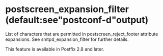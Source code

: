# postscreen_expansion_filter (default:see"postconf-d"output) 

 List of characters that are permitted in postscreen_reject_footer
attribute expansions.  See smtpd_expansion_filter for further
details. 

 This feature is available in Postfix 2.8 and later. 


